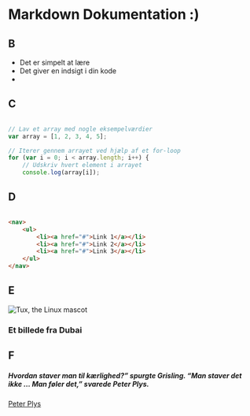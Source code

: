 # Markdown Dokumentation :) 

## B

- Det er simpelt at lære 
- Det giver en indsigt i din kode 
- 


## C

```javascript

// Lav et array med nogle eksempelværdier
var array = [1, 2, 3, 4, 5];

// Iterer gennem arrayet ved hjælp af et for-loop
for (var i = 0; i < array.length; i++) {
    // Udskriv hvert element i arrayet
    console.log(array[i]);

```

## D

```html 

<nav>
    <ul>
        <li><a href="#">Link 1</a></li>
        <li><a href="#">Link 2</a></li>
        <li><a href="#">Link 3</a></li>
    </ul>
</nav> 

```

## E 

![Tux, the Linux mascot](/markdown-cecilia/23336512_10211488670264890_1380633695_o.jpg)

### Et billede fra Dubai 


## F 

##### Hvordan staver man til kærlighed?” spurgte Grisling. “Man staver det ikke … Man føler det,” svarede Peter Plys. 
[Peter Plys](https://www.citateromlivet.dk/peter-plys-citater/)






